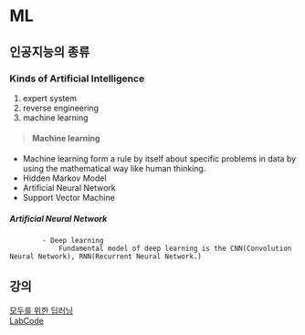 # ML

## 인공지능의 종류 


### Kinds of Artificial Intelligence 
1. expert system 
2. reverse engineering
3. machine learning 

> #### Machine learning 
- Machine learning form a rule by itself about specific problems in data by using the mathematical way like human thinking.
- Hidden Markov Model
- Artificial Neural Network
- Support Vector Machine





#####		Artificial Neural Network 
			- Deep learning 
				Fundamental model of deep learning is the CNN(Convolution Neural Network), RNN(Recurrent Neural Network.)

## 강의 

[모두를 위한 딥러닝](https://www.youtube.com/channel/UCML9R2ol-l0Ab9OXoNnr7Lw)
<br>
[LabCode](https://github.com/hunkim/DeepLearningZeroToAll/)
<br> 
